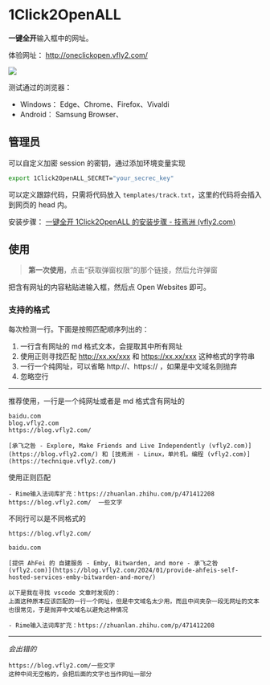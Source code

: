 # 1Click2OpenALL

**一键全开**输入框中的网址。

体验网址： http://oneclickopen.vfly2.com/

![](https://ib.ahfei.blog:443/imagesbed/1Click2OpenALL-show-how-24-03-27.webp)

测试通过的浏览器：
- Windows： Edge、Chrome、Firefox、Vivaldi
- Android： Samsung Browser、


## 管理员

可以自定义加密 session 的密钥，通过添加环境变量实现

```sh
export 1Click2OpenALL_SECRET="your_secrec_key"
```

可以定义跟踪代码，只需将代码放入 `templates/track.txt`，这里的代码将会插入到网页的 head 内。

安装步骤： [一键全开 1Click2OpenALL 的安装步骤 - 技焉洲 (vfly2.com)](https://technique.vfly2.com/2024/03/deployment-process-1click2openall/)


## 使用

> **第一次使用**，点击“获取弹窗权限”的那个链接，然后允许弹窗

把含有网址的内容粘贴进输入框，然后点 Open Websites 即可。


### 支持的格式


每次检测一行。下面是按照匹配顺序列出的：
1. 一行含有网址的 md 格式文本，会提取其中所有网址
2. 使用正则寻找匹配 http://xx.xx/xxx 和 https://xx.xx/xxx 这种格式的字符串
3. 一行一个纯网址，可以省略 http://、https:// ，如果是中文域名则抛弃
4. 忽略空行

---

推荐使用，一行是一个纯网址或者是 md 格式含有网址的

```
baidu.com
blog.vfly2.com
https://blog.vfly2.com/
```


```
[承飞之咎 - Explore, Make Friends and Live Independently (vfly2.com)](https://blog.vfly2.com/) 和 [技焉洲 - Linux，单片机，编程 (vfly2.com)](https://technique.vfly2.com/)
```


使用正则匹配

```
- Rime输入法词库扩充：https://zhuanlan.zhihu.com/p/471412208
https://blog.vfly2.com/  一些文字
```

不同行可以是不同格式的


```
https://blog.vfly2.com/

baidu.com

[提供 AhFei 的 自建服务 - Emby, Bitwarden, and more - 承飞之咎 (vfly2.com)](https://blog.vfly2.com/2024/01/provide-ahfeis-self-hosted-services-emby-bitwarden-and-more/)

以下是我在寻找 vscode 文章时发现的： 
上面这种原本应该匹配的一行一个网址，但是中文域名太少用，而且中间夹杂一段无网址的文本也很常见，于是抛弃中文域名以避免这种情况

- Rime输入法词库扩充：https://zhuanlan.zhihu.com/p/471412208
```

---

*会出错的*

```
https://blog.vfly2.com/一些文字
这种中间无空格的，会把后面的文字也当作网址一部分
```